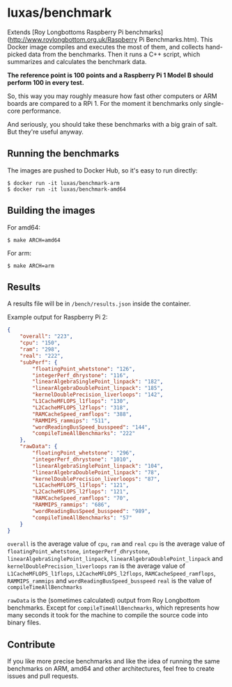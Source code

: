 # luxas/benchmark

Extends [Roy Longbottoms Raspberry Pi benchmarks](http://www.roylongbottom.org.uk/Raspberry Pi Benchmarks.htm).
This Docker image compiles and executes the most of them, and collects hand-picked data from the benchmarks.
Then it runs a C++ script, which summarizes and calculates the benchmark data.

**The reference point is 100 points and a Raspberry Pi 1 Model B should perform 100 in every test.**

So, this way you may roughly measure how fast other computers or ARM boards are compared to a RPi 1.
For the moment it benchmarks only single-core performance.

And seriously, you should take these benchmarks with a big grain of salt. But they're useful anyway.

## Running the benchmarks

The images are pushed to Docker Hub, so it's easy to run directly:

```console
$ docker run -it luxas/benchmark-arm
$ docker run -it luxas/benchmark-amd64
```

## Building the images

For amd64:
```console
$ make ARCH=amd64
```

For arm:
```console
$ make ARCH=arm
```

## Results

A results file will be in `/bench/results.json` inside the container.

Example output for Raspberry Pi 2:
```json
{
	"overall": "223",
	"cpu": "150",
	"ram": "298",
	"real": "222",
	"subPerf": {
		"floatingPoint_whetstone": "126",
		"integerPerf_dhrystone": "116",
		"linearAlgebraSinglePoint_linpack": "182",
		"linearAlgebraDoublePoint_linpack": "185",
		"kernelDoublePrecision_liverloops": "142",
		"L1CacheMFLOPS_l1flops": "130",
		"L2CacheMFLOPS_l2flops": "318",
		"RAMCacheSpeed_ramflops": "388",
		"RAMMIPS_rammips": "511",
		"wordReadingBusSpeed_busspeed": "144",
		"compileTimeAllBenchmarks": "222"
	},
	"rawData": {
		"floatingPoint_whetstone": "296",
		"integerPerf_dhrystone": "1010",
		"linearAlgebraSinglePoint_linpack": "104",
		"linearAlgebraDoublePoint_linpack": "78",
		"kernelDoublePrecision_liverloops": "87",
		"L1CacheMFLOPS_l1flops": "121",
		"L2CacheMFLOPS_l2flops": "121",
		"RAMCacheSpeed_ramflops": "70",
		"RAMMIPS_rammips": "686",
		"wordReadingBusSpeed_busspeed": "989",
		"compileTimeAllBenchmarks": "57"
	}
}
```

`overall` is the average value of `cpu`, `ram` and `real`
`cpu` is the average value of `floatingPoint_whetstone`, `integerPerf_dhrystone`, `linearAlgebraSinglePoint_linpack`, `linearAlgebraDoublePoint_linpack` and `kernelDoublePrecision_liverloops`
`ram` is the average value of `L1CacheMFLOPS_l1flops`, `L2CacheMFLOPS_l2flops`, `RAMCacheSpeed_ramflops`, `RAMMIPS_rammips` and `wordReadingBusSpeed_busspeed`
`real` is the value of `compileTimeAllBenchmarks`

`rawData` is the (sometimes calculated) output from Roy Longbottom benchmarks. Except for `compileTimeAllBenchmarks`, which represents how many seconds it took for the machine to compile the source code into binary files.


## Contribute

If you like more precise benchmarks and like the idea of running the same benchmarks on ARM, amd64 and other architectures, feel free to create issues and pull requests.